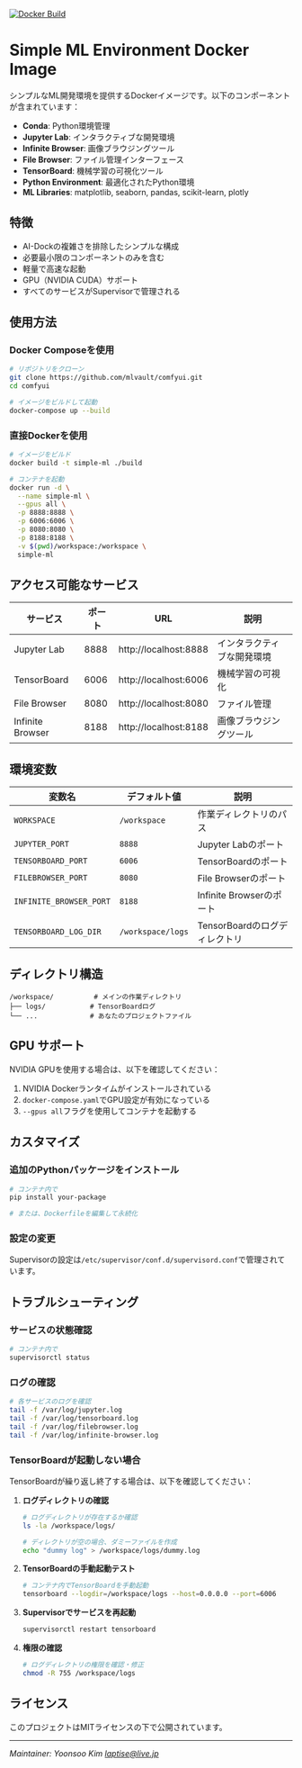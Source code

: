 [![Docker Build](https://github.com/mlvault/comfyui/actions/workflows/docker-build.yml/badge.svg)](https://github.com/mlvault/comfyui/actions/workflows/docker-build.yml)

# Simple ML Environment Docker Image

シンプルなML開発環境を提供するDockerイメージです。以下のコンポーネントが含まれています：

- **Conda**: Python環境管理
- **Jupyter Lab**: インタラクティブな開発環境
- **Infinite Browser**: 画像ブラウジングツール
- **File Browser**: ファイル管理インターフェース
- **TensorBoard**: 機械学習の可視化ツール
- **Python Environment**: 最適化されたPython環境
- **ML Libraries**: matplotlib, seaborn, pandas, scikit-learn, plotly

## 特徴

- AI-Dockの複雑さを排除したシンプルな構成
- 必要最小限のコンポーネントのみを含む
- 軽量で高速な起動
- GPU（NVIDIA CUDA）サポート
- すべてのサービスがSupervisorで管理される

## 使用方法

### Docker Composeを使用

```bash
# リポジトリをクローン
git clone https://github.com/mlvault/comfyui.git
cd comfyui

# イメージをビルドして起動
docker-compose up --build
```

### 直接Dockerを使用

```bash
# イメージをビルド
docker build -t simple-ml ./build

# コンテナを起動
docker run -d \
  --name simple-ml \
  --gpus all \
  -p 8888:8888 \
  -p 6006:6006 \
  -p 8080:8080 \
  -p 8188:8188 \
  -v $(pwd)/workspace:/workspace \
  simple-ml
```

## アクセス可能なサービス

| サービス | ポート | URL | 説明 |
|---------|--------|-----|------|
| Jupyter Lab | 8888 | http://localhost:8888 | インタラクティブな開発環境 |
| TensorBoard | 6006 | http://localhost:6006 | 機械学習の可視化 |
| File Browser | 8080 | http://localhost:8080 | ファイル管理 |
| Infinite Browser | 8188 | http://localhost:8188 | 画像ブラウジングツール |

## 環境変数

| 変数名 | デフォルト値 | 説明 |
|--------|-------------|------|
| `WORKSPACE` | `/workspace` | 作業ディレクトリのパス |
| `JUPYTER_PORT` | `8888` | Jupyter Labのポート |
| `TENSORBOARD_PORT` | `6006` | TensorBoardのポート |
| `FILEBROWSER_PORT` | `8080` | File Browserのポート |
| `INFINITE_BROWSER_PORT` | `8188` | Infinite Browserのポート |
| `TENSORBOARD_LOG_DIR` | `/workspace/logs` | TensorBoardのログディレクトリ |

## ディレクトリ構造

```
/workspace/          # メインの作業ディレクトリ
├── logs/           # TensorBoardログ
└── ...             # あなたのプロジェクトファイル
```

## GPU サポート

NVIDIA GPUを使用する場合は、以下を確認してください：

1. NVIDIA Dockerランタイムがインストールされている
2. `docker-compose.yaml`でGPU設定が有効になっている
3. `--gpus all`フラグを使用してコンテナを起動する

## カスタマイズ

### 追加のPythonパッケージをインストール

```bash
# コンテナ内で
pip install your-package

# または、Dockerfileを編集して永続化
```

### 設定の変更

Supervisorの設定は`/etc/supervisor/conf.d/supervisord.conf`で管理されています。

## トラブルシューティング

### サービスの状態確認

```bash
# コンテナ内で
supervisorctl status
```

### ログの確認

```bash
# 各サービスのログを確認
tail -f /var/log/jupyter.log
tail -f /var/log/tensorboard.log
tail -f /var/log/filebrowser.log
tail -f /var/log/infinite-browser.log
```

### TensorBoardが起動しない場合

TensorBoardが繰り返し終了する場合は、以下を確認してください：

1. **ログディレクトリの確認**
   ```bash
   # ログディレクトリが存在するか確認
   ls -la /workspace/logs/
   
   # ディレクトリが空の場合、ダミーファイルを作成
   echo "dummy log" > /workspace/logs/dummy.log
   ```

2. **TensorBoardの手動起動テスト**
   ```bash
   # コンテナ内でTensorBoardを手動起動
   tensorboard --logdir=/workspace/logs --host=0.0.0.0 --port=6006
   ```

3. **Supervisorでサービスを再起動**
   ```bash
   supervisorctl restart tensorboard
   ```

4. **権限の確認**
   ```bash
   # ログディレクトリの権限を確認・修正
   chmod -R 755 /workspace/logs
   ```

## ライセンス

このプロジェクトはMITライセンスの下で公開されています。

---

_Maintainer: Yoonsoo Kim <laptise@live.jp>_
